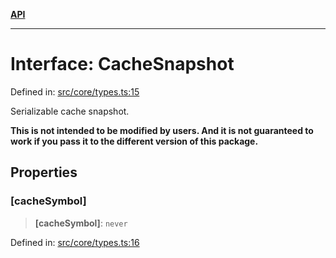 [**API**](../../API.md)

***

# Interface: CacheSnapshot

Defined in: [src/core/types.ts:15](https://github.com/inokawa/virtua/blob/34eed8b48e1c1faedc2591408cf599f908a493e8/src/core/types.ts#L15)

Serializable cache snapshot.

**This is not intended to be modified by users. And it is not guaranteed to work if you pass it to the different version of this package.**

## Properties

### \[cacheSymbol\]

> **\[cacheSymbol\]**: `never`

Defined in: [src/core/types.ts:16](https://github.com/inokawa/virtua/blob/34eed8b48e1c1faedc2591408cf599f908a493e8/src/core/types.ts#L16)

